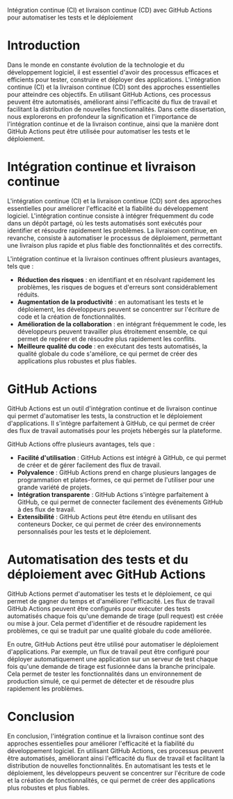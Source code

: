 Intégration continue (CI) et livraison continue (CD) avec GitHub Actions pour automatiser les tests et le déploiement

# Introduction

Dans le monde en constante évolution de la technologie et du développement logiciel, il est essentiel d'avoir des processus efficaces et efficients pour tester, construire et déployer des applications. L'intégration continue (CI) et la livraison continue (CD) sont des approches essentielles pour atteindre ces objectifs. En utilisant GitHub Actions, ces processus peuvent être automatisés, améliorant ainsi l'efficacité du flux de travail et facilitant la distribution de nouvelles fonctionnalités. Dans cette dissertation, nous explorerons en profondeur la signification et l'importance de l'intégration continue et de la livraison continue, ainsi que la manière dont GitHub Actions peut être utilisée pour automatiser les tests et le déploiement.

# Intégration continue et livraison continue

L'intégration continue (CI) et la livraison continue (CD) sont des approches essentielles pour améliorer l'efficacité et la fiabilité du développement logiciel. L'intégration continue consiste à intégrer fréquemment du code dans un dépôt partagé, où les tests automatisés sont exécutés pour identifier et résoudre rapidement les problèmes. La livraison continue, en revanche, consiste à automatiser le processus de déploiement, permettant une livraison plus rapide et plus fiable des fonctionnalités et des correctifs.

L'intégration continue et la livraison continues offrent plusieurs avantages, tels que :

- **Réduction des risques** : en identifiant et en résolvant rapidement les problèmes, les risques de bogues et d'erreurs sont considérablement réduits.
- **Augmentation de la productivité** : en automatisant les tests et le déploiement, les développeurs peuvent se concentrer sur l'écriture de code et la création de fonctionnalités.
- **Amélioration de la collaboration** : en intégrant fréquemment le code, les développeurs peuvent travailler plus étroitement ensemble, ce qui permet de repérer et de résoudre plus rapidement les conflits.
- **Meilleure qualité du code** : en exécutant des tests automatisés, la qualité globale du code s'améliore, ce qui permet de créer des applications plus robustes et plus fiables.

# GitHub Actions

GitHub Actions est un outil d'intégration continue et de livraison continue qui permet d'automatiser les tests, la construction et le déploiement d'applications. Il s'intègre parfaitement à GitHub, ce qui permet de créer des flux de travail automatisés pour les projets hébergés sur la plateforme.

GitHub Actions offre plusieurs avantages, tels que :

- **Facilité d'utilisation** : GitHub Actions est intégré à GitHub, ce qui permet de créer et de gérer facilement des flux de travail.
- **Polyvalence** : GitHub Actions prend en charge plusieurs langages de programmation et plates-formes, ce qui permet de l'utiliser pour une grande variété de projets.
- **Intégration transparente** : GitHub Actions s'intègre parfaitement à GitHub, ce qui permet de connecter facilement des événements GitHub à des flux de travail.
- **Extensibilité** : GitHub Actions peut être étendu en utilisant des conteneurs Docker, ce qui permet de créer des environnements personnalisés pour les tests et le déploiement.

# Automatisation des tests et du déploiement avec GitHub Actions

GitHub Actions permet d'automatiser les tests et le déploiement, ce qui permet de gagner du temps et d'améliorer l'efficacité. Les flux de travail GitHub Actions peuvent être configurés pour exécuter des tests automatisés chaque fois qu'une demande de tirage (pull request) est créée ou mise à jour. Cela permet d'identifier et de résoudre rapidement les problèmes, ce qui se traduit par une qualité globale du code améliorée.

En outre, GitHub Actions peut être utilisé pour automatiser le déploiement d'applications. Par exemple, un flux de travail peut être configuré pour déployer automatiquement une application sur un serveur de test chaque fois qu'une demande de tirage est fusionnée dans la branche principale. Cela permet de tester les fonctionnalités dans un environnement de production simulé, ce qui permet de détecter et de résoudre plus rapidement les problèmes.

# Conclusion

En conclusion, l'intégration continue et la livraison continue sont des approches essentielles pour améliorer l'efficacité et la fiabilité du développement logiciel. En utilisant GitHub Actions, ces processus peuvent être automatisés, améliorant ainsi l'efficacité du flux de travail et facilitant la distribution de nouvelles fonctionnalités. En automatisant les tests et le déploiement, les développeurs peuvent se concentrer sur l'écriture de code et la création de fonctionnalités, ce qui permet de créer des applications plus robustes et plus fiables.